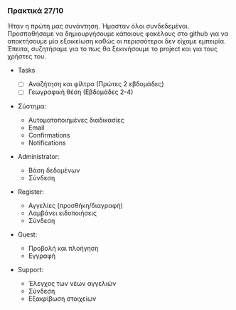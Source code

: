 ### Πρακτικά 27/10

Ήταν η πρώτη μας συνάντηση. Ήμασταν όλοι συνδεδεμένοι. Προσπαθήσαμε να δημιουργήσουμε κάποιους φακέλους στο github για να αποκτήσουμε μία εξοικείωση καθώς οι περισσότεροι δεν είχαμε εμπειρία. Έπειτα, συζητήσαμε για το πως θα ξεκινήσουμε το project και για τους χρήστες του. 

- Tasks

     - [ ]	Αναζήτηση και φίλτρα (Πρώτες 2 εβδομάδες)
     - [ ]	Γεωγραφική θέση (Εβδομάδες 2-4)
 
 * Σύστημα:
   -  Αυτοματοποιημένες διαδικασίες
   -  Email
   -  Confirmations
   -  Notifications
   
 * Administrator:
 
   -  Βάση δεδομένων  
   -  Σύνδεση
   
* Register:

   - Αγγελίες (προσθήκη/διαγραφή)
   - Λαμβάνει ειδοποιήσεις
   - Σύνδεση
   
* Guest:

   - Προβολή και πλοήγηση
   - Εγγραφή
   
* Support:

   - Έλεγχος των νέων αγγελιών
   - Σύνδεση
   - Εξακρίβωση στοιχείων
